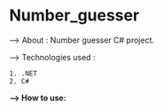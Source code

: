 # Number_guesser

--> About : Number guesser C# project.

--> Technologies used : 

    1. .NET
    2. C#
    
<b>--> How to use:</b> 
